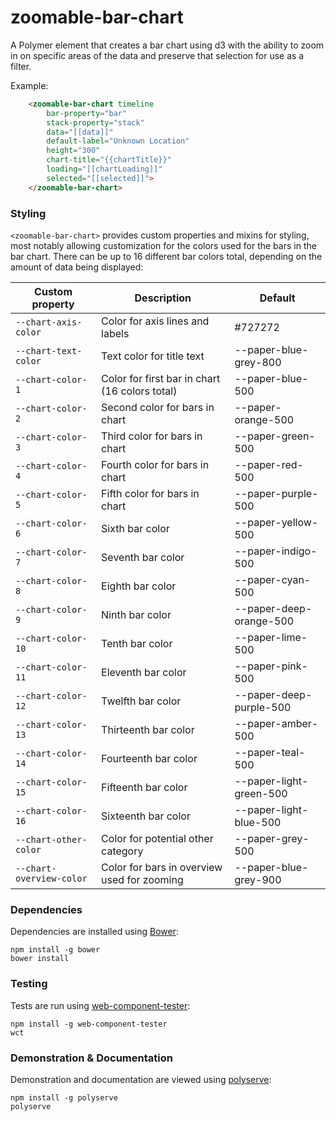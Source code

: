 # zoomable-bar-chart
A Polymer element that creates a bar chart using d3 with the ability to zoom in on specific areas of the data and preserve
that selection for use as a filter.

Example:
```html
    <zoomable-bar-chart timeline
        bar-property="bar"
        stack-property="stack"
        data="[[data]]"
        default-label="Unknown Location"
        height="300"
        chart-title="{{chartTitle}}"
        loading="[[chartLoading]]"
        selected="[[selected]]">
    </zoomable-bar-chart>
```

### Styling
`<zoomable-bar-chart>` provides custom properties and mixins for styling, most notably allowing customization
for the colors used for the bars in the bar chart. There can be up to 16 different bar colors total, depending
on the amount of data being displayed:

Custom property          | Description                                    | Default
-------------------------|------------------------------------------------|-------------------------
`--chart-axis-color`     | Color for axis lines and labels                | #727272
`--chart-text-color`     | Text color for title text                      | --paper-blue-grey-800
`--chart-color-1`        | Color for first bar in chart (16 colors total) | --paper-blue-500
`--chart-color-2`        | Second color for bars in chart                 | --paper-orange-500
`--chart-color-3`        | Third color for bars in chart                  | --paper-green-500
`--chart-color-4`        | Fourth color for bars in chart                 | --paper-red-500
`--chart-color-5`        | Fifth color for bars in chart                  | --paper-purple-500
`--chart-color-6`        | Sixth bar color                                | --paper-yellow-500
`--chart-color-7`        | Seventh bar color                              | --paper-indigo-500
`--chart-color-8`        | Eighth bar color                               | --paper-cyan-500
`--chart-color-9`        | Ninth bar color                                | --paper-deep-orange-500
`--chart-color-10`       | Tenth bar color                                | --paper-lime-500
`--chart-color-11`       | Eleventh bar color                             | --paper-pink-500
`--chart-color-12`       | Twelfth bar color                              | --paper-deep-purple-500
`--chart-color-13`       | Thirteenth bar color                           | --paper-amber-500
`--chart-color-14`       | Fourteenth bar color                           | --paper-teal-500
`--chart-color-15`       | Fifteenth bar color                            | --paper-light-green-500
`--chart-color-16`       | Sixteenth bar color                            | --paper-light-blue-500
`--chart-other-color`    | Color for potential other category             | --paper-grey-500
`--chart-overview-color` | Color for bars in overview used for zooming    | --paper-blue-grey-900

### Dependencies

Dependencies are installed using [Bower](http://bower.io/):

    npm install -g bower
    bower install

### Testing

Tests are run using [web-component-tester](https://github.com/Polymer/web-component-tester):

    npm install -g web-component-tester
    wct

### Demonstration & Documentation

Demonstration and documentation are viewed using [polyserve](https://github.com/PolymerLabs/polyserve):

    npm install -g polyserve
    polyserve
